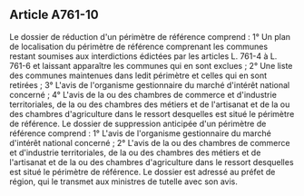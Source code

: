 Article A761-10
----
Le dossier de réduction d'un périmètre de référence comprend : 1° Un plan de
localisation du périmètre de référence comprenant les communes restant soumises
aux interdictions édictées par les articles L. 761-4 à L. 761-6 et laissant
apparaître les communes qui en sont exclues ; 2° Une liste des communes
maintenues dans ledit périmètre et celles qui en sont retirées ; 3° L'avis de
l'organisme gestionnaire du marché d'intérêt national concerné ; 4° L'avis de la
ou des chambres de commerce et d'industrie territoriales, de la ou des chambres
des métiers et de l'artisanat et de la ou des chambres d'agriculture dans le
ressort desquelles est situé le périmètre de référence. Le dossier de
suppression anticipée d'un périmètre de référence comprend : 1° L'avis de
l'organisme gestionnaire du marché d'intérêt national concerné ; 2° L'avis de la
ou des chambres de commerce et d'industrie territoriales, de la ou des chambres
des métiers et de l'artisanat et de la ou des chambres d'agriculture dans le
ressort desquelles est situé le périmètre de référence. Le dossier est adressé
au préfet de région, qui le transmet aux ministres de tutelle avec son avis.
